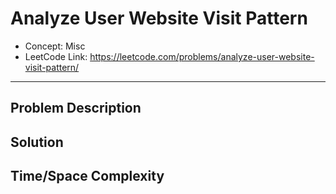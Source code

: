 # Analyze User Website Visit Pattern

- Concept: Misc
- LeetCode Link: https://leetcode.com/problems/analyze-user-website-visit-pattern/

---

## Problem Description

## Solution

## Time/Space Complexity

